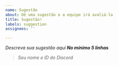 ```yaml
---
name: Sugestão
about: Dê uma sugestão e a equipe irá avaliá-la
title: Sugestão!
labels: suggestion
assignees: ''

---
```


*Descreva sua sugestão aqui*
***No mínimo 5 linhas***

> *Seu nome e ID do Discord*
